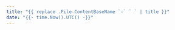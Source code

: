 ```yaml
---
title: "{{ replace .File.ContentBaseName `-` ` ` | title }}"
date: "{{- time.Now().UTC() -}}"
---
```

